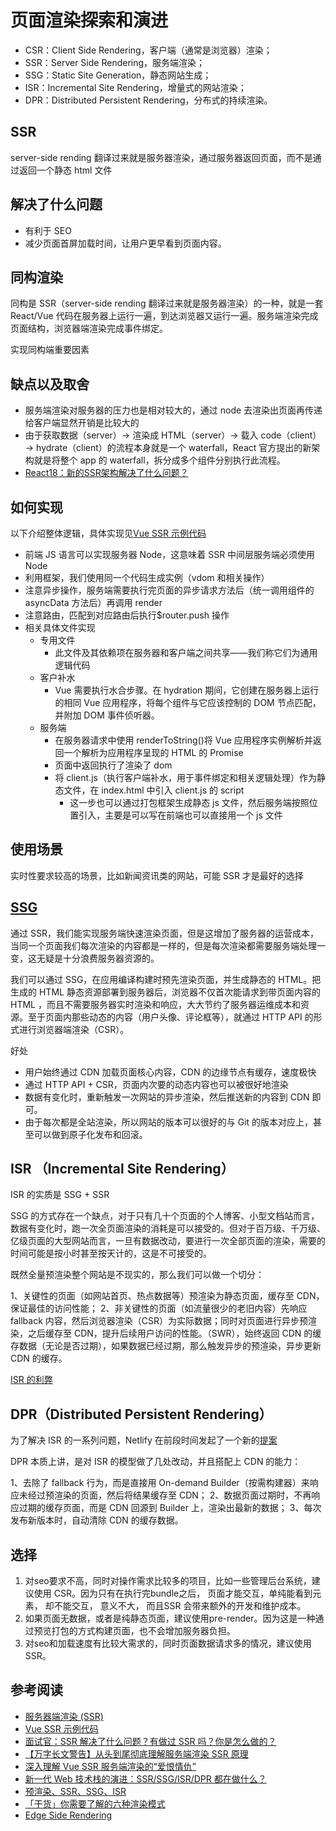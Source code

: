# 页面渲染探索和演进

- CSR：Client Side Rendering，客户端（通常是浏览器）渲染；
- SSR：Server Side Rendering，服务端渲染；
- SSG：Static Site Generation，静态网站生成；
- ISR：Incremental Site Rendering，增量式的网站渲染；
- DPR：Distributed Persistent Rendering，分布式的持续渲染。

## SSR

server-side rending 翻译过来就是服务器渲染，通过服务器返回页面，而不是通过返回一个静态 html 文件

## 解决了什么问题

- 有利于 SEO
- 减少页面首屏加载时间，让用户更早看到页面内容。

## 同构渲染

同构是 SSR（server-side rending 翻译过来就是服务器渲染）的一种，就是一套 React/Vue 代码在服务器上运行一遍，到达浏览器又运行一遍。服务端渲染完成页面结构，浏览器端渲染完成事件绑定。

实现同构端重要因素

## 缺点以及取舍

- 服务端渲染对服务器的压力也是相对较大的，通过 node 去渲染出页面再传递给客户端显然开销是比较大的
- 由于获取数据（server）→ 渲染成 HTML（server）→ 载入 code（client）→ hydrate（client）的流程本身就是一个 waterfall，React 官方提出的新架构就是将整个 app 的 waterfall，拆分成多个组件分别执行此流程。
- [React18：新的SSR架构解决了什么问题？](https://mp.weixin.qq.com/s/jzkbysgW2LbncC8RUizZrQ)

## 如何实现

以下介绍整体逻辑，具体实现见[Vue SSR 示例代码](https://stackblitz.com/edit/vue-ssr-example-r4gtd6?file=server.js)

- 前端 JS 语言可以实现服务器 Node，这意味着 SSR 中间层服务端必须使用 Node
- 利用框架，我们使用同一个代码生成实例（vdom 和相关操作）
- 注意异步操作，服务端需要执行完页面的异步请求方法后（统一调用组件的 asyncData 方法后）再调用 render
- 注意路由，匹配到对应路由后执行\$router.push 操作
- 相关具体文件实现
  - 专用文件
    - 此文件及其依赖项在服务器和客户端之间共享——我们称它们为通用逻辑代码
  - 客户补水
    - Vue 需要执行水合步骤。在 hydration 期间，它创建在服务器上运行的相同 Vue 应用程序，将每个组件与它应该控制的 DOM 节点匹配，并附加 DOM 事件侦听器。
  - 服务端
    - 在服务器请求中使用 renderToString()将 Vue 应用程序实例解析并返回一个解析为应用程序呈现的 HTML 的 Promise
    - 页面中返回执行了渲染了 dom
    - 将 client.js（执行客户端补水，用于事件绑定和相关逻辑处理）作为静态文件，在 index.html 中引入 client.js 的 script
      - 这一步也可以通过打包框架生成静态 js 文件，然后服务端按照位置引入，主要是可以写在前端也可以直接用一个 js 文件

## 使用场景

实时性要求较高的场景，比如新闻资讯类的网站，可能 SSR 才是最好的选择

## [SSG](https://cloud.tencent.com/developer/article/1819396)

通过 SSR，我们能实现服务端快速渲染页面，但是这增加了服务器的运营成本，当同一个页面我们每次渲染的内容都是一样的，但是每次渲染都需要服务端处理一变，这无疑是十分浪费服务器资源的。

我们可以通过 SSG，在应用编译构建时预先渲染页面，并生成静态的 HTML。把生成的 HTML 静态资源部署到服务器后，浏览器不仅首次能请求到带页面内容的 HTML ，而且不需要服务器实时渲染和响应，大大节约了服务器运维成本和资源。至于页面内那些动态的内容（用户头像、评论框等），就通过 HTTP API 的形式进行浏览器端渲染（CSR）。

好处

- 用户始终通过 CDN 加载页面核心内容，CDN 的边缘节点有缓存，速度极快
- 通过 HTTP API + CSR，页面内次要的动态内容也可以被很好地渲染
- 数据有变化时，重新触发一次网站的异步渲染，然后推送新的内容到 CDN 即可。
- 由于每次都是全站渲染，所以网站的版本可以很好的与 Git 的版本对应上，甚至可以做到原子化发布和回滚。

## ISR （Incremental Site Rendering）

ISR 的实质是 SSG + SSR

SSG 的方式存在一个缺点，对于只有几十个页面的个人博客、小型文档站而言，数据有变化时，跑一次全页面渲染的消耗是可以接受的。但对于百万级、千万级、亿级页面的大型网站而言，一旦有数据改动，要进行一次全部页面的渲染，需要的时间可能是按小时甚至按天计的，这是不可接受的。

既然全量预渲染整个网站是不现实的，那么我们可以做一个切分：

1、关键性的页面（如网站首页、热点数据等）预渲染为静态页面，缓存至 CDN，保证最佳的访问性能；
2、非关键性的页面（如流量很少的老旧内容）先响应 fallback 内容，然后浏览器渲染（CSR）为实际数据；同时对页面进行异步预渲染，之后缓存至 CDN，提升后续用户访问的性能。（SWR），始终返回 CDN 的缓存数据（无论是否过期），如果数据已经过期，那么触发异步的预渲染，异步更新 CDN 的缓存。

[ISR 的利弊](https://www.netlify.com/blog/2021/03/08/incremental-static-regeneration-its-benefits-and-its-flaws/)

## DPR（Distributed Persistent Rendering）

为了解决 ISR 的一系列问题，Netlify 在前段时间发起了一个新的[提案](https://github.com/jamstack/jamstack.org/discussions/549)

DPR 本质上讲，是对 ISR 的模型做了几处改动，并且搭配上 CDN 的能力：

1、去除了 fallback 行为，而是直接用 On-demand Builder（按需构建器）来响应未经过预渲染的页面，然后将结果缓存至 CDN；
2、数据页面过期时，不再响应过期的缓存页面，而是 CDN 回源到 Builder 上，渲染出最新的数据；
3、每次发布新版本时，自动清除 CDN 的缓存数据。

## 选择

1. 对seo要求不高，同时对操作需求比较多的项目，比如一些管理后台系统，建议使用 CSR。因为只有在执行完bundle之后， 页面才能交互，单纯能看到元素， 却不能交互， 意义不大， 而且SSR 会带来额外的开发和维护成本。
2. 如果页面无数据，或者是纯静态页面，建议使用pre-render。因为这是一种通过预览打包的方式构建页面，也不会增加服务器负担。
3. 对seo和加载速度有比较大需求的，同时页面数据请求多的情况，建议使用 SSR。

## 参考阅读

- [服务器端渲染 (SSR)](https://vuejs.org/guide/scaling-up/ssr.html)
- [Vue SSR 示例代码](https://stackblitz.com/edit/vue-ssr-example-r4gtd6?file=server.js)
- [面试官：SSR 解决了什么问题？有做过 SSR 吗？你是怎么做的？](https://cloud.tencent.com/developer/article/1794294)
- [【万字长文警告】从头到尾彻底理解服务端渲染 SSR 原理](https://juejin.cn/post/6856321751115431944#heading-13)
- [深入理解 Vue SSR 服务端渲染的“爱恨情仇”](https://juejin.cn/post/6925802781622140941#heading-0)
- [新一代 Web 技术栈的演进：SSR/SSG/ISR/DPR 都在做什么？](新一代Web技术栈的演进：SSR/SSG/ISR/DPR都在做什么？)
- [预渲染、SSR、SSG、ISR](https://www.xuanbiyijue.com/2021/08/17/%E9%A2%84%E6%B8%B2%E6%9F%93%E3%80%81SSR%E3%80%81SSG%E3%80%81ISR/)
- [「干货」你需要了解的六种渲染模式](https://cloud.tencent.com/developer/article/1673185)
- [Edge Side Rendering](https://ithelp.ithome.com.tw/articles/10279929?sc=rss.iron)
